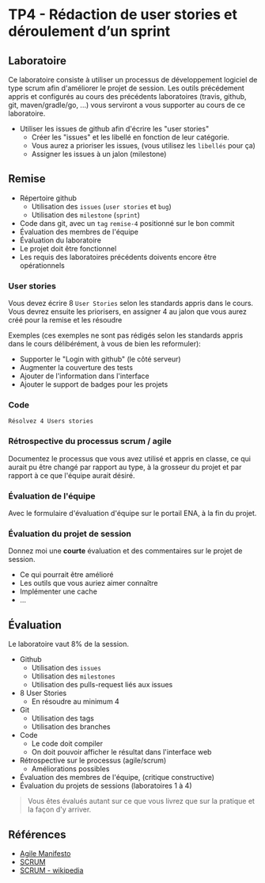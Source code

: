 # TP4 - Rédaction de user stories et déroulement d’un sprint

## Laboratoire

Ce laboratoire consiste à utiliser un processus de développement logiciel de type
scrum afin d'améliorer le projet de session. Les outils précédement appris et
configurés au cours des précédents laboratoires (travis, github, git, maven/gradle/go, ...)
vous serviront a vous supporter au cours de ce laboratoire.

- Utiliser les issues de github afin d'écrire les "user stories"
  - Créer les "issues" et les libellé en fonction de leur catégorie.
  - Vous aurez a prioriser les issues, (vous utilisez les `libellés` pour ça)
  - Assigner les issues à un jalon (milestone)

## Remise

- Répertoire github
  - Utilisation des `issues` (`user stories` et `bug`)
  - Utilisation des `milestone` (`sprint`)
- Code dans git, avec un `tag` `remise-4` positionné sur le bon commit
- Évaluation des membres de l'équipe
- Évaluation du laboratoire
- Le projet doit être fonctionnel
- Les requis des laboratoires précédents doivents encore être opérationnels

### User stories

Vous devez écrire 8 `User Stories` selon les standards appris dans le cours.
Vous devrez ensuite les priorisers, en assigner 4 au jalon que vous aurez créé
pour la remise et les résoudre

Exemples (ces exemples ne sont pas rédigés selon les standards appris dans le cours délibérément, à vous de bien les reformuler):

- Supporter le "Login with github" (le côté serveur)
- Augmenter la couverture des tests
- Ajouter de l'information dans l'interface
- Ajouter le support de badges pour les projets

### Code

```
Résolvez 4 Users stories
```

### Rétrospective du processus scrum / agile

Documentez le processus que vous avez utilisé et appris en classe, ce qui aurait
pu être changé par rapport au type, à la grosseur du projet et par rapport à ce
que l'équipe aurait désiré.

### Évaluation de l'équipe

Avec le formulaire d'évaluation d'équipe sur le portail ENA, à la fin du projet.

### Évaluation du projet de session

Donnez moi une **courte** évaluation et des commentaires sur le projet de session.

- Ce qui pourrait être amélioré
- Les outils que vous auriez aimer connaître
- Implémenter une cache
- ...

## Évaluation

Le laboratoire vaut 8% de la session.

- Github
  - Utilisation des `issues`
  - Utilisation des `milestones`
  - Utilisation des pulls-request liés aux issues
- 8 User Stories
  - En résoudre au minimum 4
- Git
  - Utilisation des tags
  - Utilisation des branches
- Code
  - Le code doit compiler
  - On doit pouvoir afficher le résultat dans l'interface web
- Rétrospective sur le processus (agile/scrum)
  - Améliorations possibles
- Évaluation des membres de l'équipe, (critique constructive)
- Évaluation du projets de sessions (laboratoires 1 à 4)

> Vous êtes évalués autant sur ce que vous livrez que sur la pratique et la façon
d'y arriver.

## Références

- [Agile Manifesto](http://www.agilemanifesto.org/)
- [SCRUM](http://scrummethodology.com/)
- [SCRUM - wikipedia](https://en.wikipedia.org/wiki/Scrum_(software_development))
